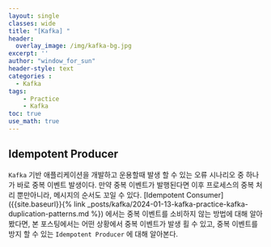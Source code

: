 ```yaml
--- 
layout: single
classes: wide
title: "[Kafka] "
header:
  overlay_image: /img/kafka-bg.jpg
excerpt: ''
author: "window_for_sun"
header-style: text
categories :
  - Kafka
tags:
    - Practice
    - Kafka
toc: true
use_math: true
---  
```


## Idempotent Producer
`Kafka` 기반 애플리케이션을 개발하고 운용할때 
발생 할 수 있는 오류 시나리오 중 하나가 바로 중복 이벤트 발생이다. 
만약 중복 이벤트가 발행된다면 이후 프로세스의 중복 처리 뿐만아니라, 
메시지의 순서도 꼬일 수 있다.
[Idempotent Consumer]({{site.baseurl}}{% link _posts/kafka/2024-01-13-kafka-practice-kafka-duplication-patterns.md %}) 에서는 중복 이벤트를 소비하지 않는 방법에 대해 알아 봤다면,
본 포스팅에서는 어떤 상황에서 중복 이벤트가 발생 횔 수 있고, 
중복 이벤트를 방지 할 수 있는 `Idempotent Producer` 에 대해 알아본다.  
